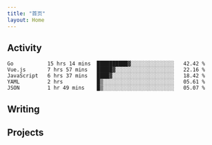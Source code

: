 ```yaml
---
title: "首页"
layout: Home
---
```


## Activity
<!--START_SECTION:waka-->
```text
Go           15 hrs 14 mins  ██████████▓░░░░░░░░░░░░░░   42.42 % 
Vue.js       7 hrs 57 mins   █████▓░░░░░░░░░░░░░░░░░░░   22.16 % 
JavaScript   6 hrs 37 mins   ████▓░░░░░░░░░░░░░░░░░░░░   18.42 % 
YAML         2 hrs           █▒░░░░░░░░░░░░░░░░░░░░░░░   05.61 % 
JSON         1 hr 49 mins    █▒░░░░░░░░░░░░░░░░░░░░░░░   05.07 % 
```
<!--END_SECTION:waka-->

## Writing
<PindedPosts />

## Projects
<Projects />
